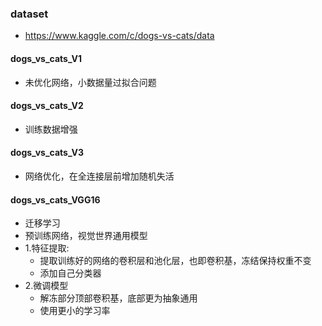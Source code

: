 ### dataset
- https://www.kaggle.com/c/dogs-vs-cats/data

#### dogs_vs_cats_V1 
- 未优化网络，小数据量过拟合问题

#### dogs_vs_cats_V2
- 训练数据增强

#### dogs_vs_cats_V3
- 网络优化，在全连接层前增加随机失活

#### dogs_vs_cats_VGG16
- 迁移学习
- 预训练网络，视觉世界通用模型
- 1.特征提取:
    - 提取训练好的网络的卷积层和池化层，也即卷积基，冻结保持权重不变
    - 添加自己分类器
- 2.微调模型
    - 解冻部分顶部卷积基，底部更为抽象通用
    - 使用更小的学习率

